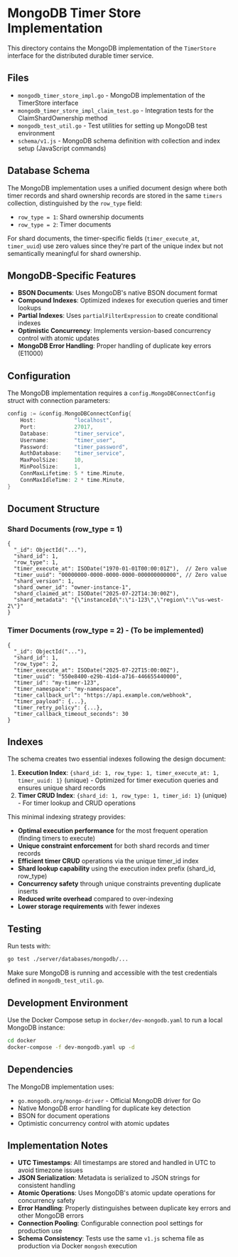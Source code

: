 # MongoDB Timer Store Implementation

This directory contains the MongoDB implementation of the `TimerStore` interface for the distributed durable timer service.

## Files

- `mongodb_timer_store_impl.go` - MongoDB implementation of the TimerStore interface
- `mongodb_timer_store_impl_claim_test.go` - Integration tests for the ClaimShardOwnership method
- `mongodb_test_util.go` - Test utilities for setting up MongoDB test environment
- `schema/v1.js` - MongoDB schema definition with collection and index setup (JavaScript commands)

## Database Schema

The MongoDB implementation uses a unified document design where both timer records and shard ownership records are stored in the same `timers` collection, distinguished by the `row_type` field:

- `row_type = 1`: Shard ownership documents
- `row_type = 2`: Timer documents

For shard documents, the timer-specific fields (`timer_execute_at`, `timer_uuid`) use zero values since they're part of the unique index but not semantically meaningful for shard ownership.

## MongoDB-Specific Features

- **BSON Documents**: Uses MongoDB's native BSON document format
- **Compound Indexes**: Optimized indexes for execution queries and timer lookups
- **Partial Indexes**: Uses `partialFilterExpression` to create conditional indexes
- **Optimistic Concurrency**: Implements version-based concurrency control with atomic updates
- **MongoDB Error Handling**: Proper handling of duplicate key errors (E11000)

## Configuration

The MongoDB implementation requires a `config.MongoDBConnectConfig` struct with connection parameters:

```go
config := &config.MongoDBConnectConfig{
    Host:            "localhost",
    Port:            27017,
    Database:        "timer_service",
    Username:        "timer_user",
    Password:        "timer_password",
    AuthDatabase:    "timer_service",
    MaxPoolSize:     10,
    MinPoolSize:     1,
    ConnMaxLifetime: 5 * time.Minute,
    ConnMaxIdleTime: 2 * time.Minute,
}
```

## Document Structure

### Shard Documents (row_type = 1)
```bson
{
  "_id": ObjectId("..."),
  "shard_id": 1,
  "row_type": 1,
  "timer_execute_at": ISODate("1970-01-01T00:00:01Z"),  // Zero value
  "timer_uuid": "00000000-0000-0000-0000-000000000000", // Zero value
  "shard_version": 1,
  "shard_owner_id": "owner-instance-1",
  "shard_claimed_at": ISODate("2025-07-22T14:30:00Z"),
  "shard_metadata": "{\"instanceId\":\"i-123\",\"region\":\"us-west-2\"}"
}
```

### Timer Documents (row_type = 2) - (To be implemented)
```bson
{
  "_id": ObjectId("..."),
  "shard_id": 1,
  "row_type": 2,
  "timer_execute_at": ISODate("2025-07-22T15:00:00Z"),
  "timer_uuid": "550e8400-e29b-41d4-a716-446655440000",
  "timer_id": "my-timer-123",
  "timer_namespace": "my-namespace",
  "timer_callback_url": "https://api.example.com/webhook",
  "timer_payload": {...},
  "timer_retry_policy": {...},
  "timer_callback_timeout_seconds": 30
}
```

## Indexes

The schema creates two essential indexes following the design document:

1. **Execution Index**: `{shard_id: 1, row_type: 1, timer_execute_at: 1, timer_uuid: 1}` (unique) - Optimized for timer execution queries and ensures unique shard records
2. **Timer CRUD Index**: `{shard_id: 1, row_type: 1, timer_id: 1}` (unique) - For timer lookup and CRUD operations

This minimal indexing strategy provides:
- **Optimal execution performance** for the most frequent operation (finding timers to execute)
- **Unique constraint enforcement** for both shard records and timer records
- **Efficient timer CRUD** operations via the unique timer_id index  
- **Shard lookup capability** using the execution index prefix (shard_id, row_type)
- **Concurrency safety** through unique constraints preventing duplicate inserts
- **Reduced write overhead** compared to over-indexing
- **Lower storage requirements** with fewer indexes

## Testing

Run tests with:
```bash
go test ./server/databases/mongodb/...
```

Make sure MongoDB is running and accessible with the test credentials defined in `mongodb_test_util.go`.

## Development Environment

Use the Docker Compose setup in `docker/dev-mongodb.yaml` to run a local MongoDB instance:

```bash
cd docker
docker-compose -f dev-mongodb.yaml up -d
```

## Dependencies

The MongoDB implementation uses:
- `go.mongodb.org/mongo-driver` - Official MongoDB driver for Go
- Native MongoDB error handling for duplicate key detection
- BSON for document operations
- Optimistic concurrency control with atomic updates

## Implementation Notes

- **UTC Timestamps**: All timestamps are stored and handled in UTC to avoid timezone issues
- **JSON Serialization**: Metadata is serialized to JSON strings for consistent handling
- **Atomic Operations**: Uses MongoDB's atomic update operations for concurrency safety
- **Error Handling**: Properly distinguishes between duplicate key errors and other MongoDB errors
- **Connection Pooling**: Configurable connection pool settings for production use
- **Schema Consistency**: Tests use the same `v1.js` schema file as production via Docker `mongosh` execution 